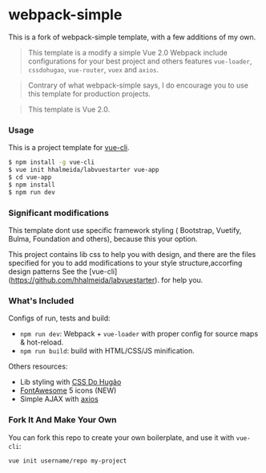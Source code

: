 # webpack-simple

This is a fork of webpack-simple template, with a few additions of my own.

> This template is a modify a simple Vue 2.0 Webpack include configurations for your best project and others features `vue-loader`, `cssdohugao`, `vue-router`, `vuex` and `axios`.

> Contrary of what webpack-simple says, I do encourage you to use this template for production projects.

> This template is Vue 2.0. 

### Usage

This is a project template for [vue-cli](https://github.com/hhalmeida/labvuestarter).

``` bash
$ npm install -g vue-cli
$ vue init hhalmeida/labvuestarter vue-app
$ cd vue-app
$ npm install
$ npm run dev
```

### Significant modifications
 This template dont use specific framework styling ( Bootstrap, Vuetify, Bulma, Foundation and others), because this your option.

 This project contains lib css to help you with design, and there are the files specified for you to add modifications to your style structure,accorfing design patterns
 See the [vue-cli] (https://github.com/hhalmeida/labvuestarter). for help you.

### What's Included
Configs of run, tests and build:
- `npm run dev`: Webpack + `vue-loader` with proper config for source maps & hot-reload.
- `npm run build`: build with HTML/CSS/JS minification.

Others resources:
- Lib styling with [CSS Do Hugão](https://github.com/hhalmeida/cssdohugao) 
- [FontAwesome](https://fontawesome.com/icons?d=gallery&m=free) 5 icons (NEW)  
- Simple AJAX with [axios](https://www.npmjs.com/package/axios)

### Fork It And Make Your Own

You can fork this repo to create your own boilerplate, and use it with `vue-cli`:

``` bash
vue init username/repo my-project
```
